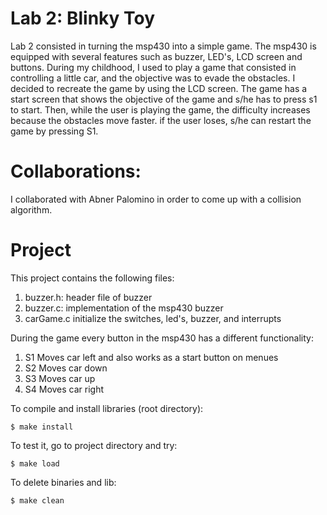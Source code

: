 # Lab 2: Blinky Toy
Lab 2 consisted in turning the msp430 into a simple game. The msp430 is equipped with several features such as buzzer, LED's, LCD screen and buttons. During my childhood, I used to play a game that consisted in controlling a little car, and the objective was to evade the obstacles. I decided to recreate the game by using the LCD screen. The game has a start screen that shows the objective of the game and s/he has to press s1 to start. Then, while the user is playing the game, the difficulty increases because the obstacles move faster. if the user loses, s/he can restart the game by pressing S1.

# Collaborations:
I collaborated with Abner Palomino in order to come up with a collision algorithm.

# Project
This project contains the following files:

1. buzzer.h: header file of buzzer
2. buzzer.c: implementation of the msp430 buzzer
3. carGame.c initialize the switches, led's, buzzer, and interrupts 

During the game every button in the msp430 has a different functionality:

1. S1 Moves car left and also works as a start button on menues
2. S2 Moves car down
3. S3 Moves car up
4. S4 Moves car right

To compile and install libraries (root directory):
~~~
$ make install
~~~

To test it, go to project directory and try:
~~~
$ make load
~~~

To delete binaries and lib:
~~~
$ make clean
~~~
